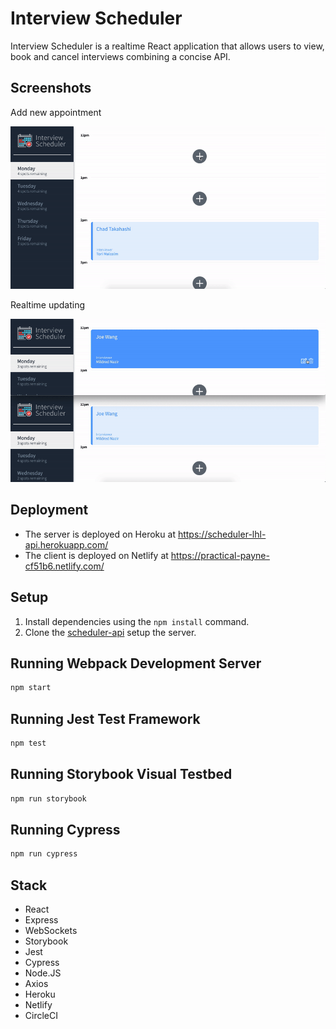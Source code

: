 # Interview Scheduler

Interview Scheduler is a realtime React application that allows users to view, book and cancel interviews combining a concise API.

## Screenshots

Add new appointment

!["Adding an appointment"](https://github.com/Joe123123/scheduler/blob/master/public/images/create-appointment.gif)

Realtime updating

!["Realtime updating"](https://github.com/Joe123123/scheduler/blob/master/public/images/realtime-updating.gif)

## Deployment

- The server is deployed on Heroku at https://scheduler-lhl-api.herokuapp.com/
- The client is deployed on Netlify at https://practical-payne-cf51b6.netlify.com/

## Setup

1. Install dependencies using the `npm install` command.
2. Clone the [scheduler-api](https://github.com/Joe123123/scheduler-api) setup the server.

## Running Webpack Development Server

```sh
npm start
```

## Running Jest Test Framework

```sh
npm test
```

## Running Storybook Visual Testbed

```sh
npm run storybook
```

## Running Cypress

```sh
npm run cypress
```

## Stack

- React
- Express
- WebSockets
- Storybook
- Jest
- Cypress
- Node.JS
- Axios
- Heroku
- Netlify
- CircleCI
